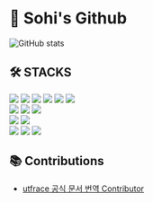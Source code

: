 # 🍑 Sohi's Github
![GitHub stats](https://github-readme-stats.vercel.app/api?username=sinsohi&show_icons=true&bg_color=ffffff&title_color=e67e22&text_color=565656&icon_color=e67e22&border_color=ffd8b1)
<!--
<p align="left">
  <img src="https://github-readme-stats.vercel.app/api?username=sinsohi&show_icons=true&bg_color=ffffff&title_color=e67e22&text_color=565656&icon_color=e67e22&border_color=ffd8b1" width="48%" />
  <img src="https://github-readme-stats.vercel.app/api/top-langs/?username=sinsohi&layout=compact&bg_color=ffffff&title_color=e67e22&text_color=565656&icon_color=e67e22&border_color=ffd8b1" width="36%" />
</p>
-->

## 🛠️ STACKS

<div align=left> 
  <img src="https://img.shields.io/badge/java-007396?style=for-the-badge&logo=java&logoColor=white">
  <img src="https://img.shields.io/badge/python-3776AB?style=for-the-badge&logo=python&logoColor=white"> 
  <img src="https://img.shields.io/badge/c-%2300599C.svg?style=for-the-badge&logo=c&logoColor=white">
  <img src="https://img.shields.io/badge/c++-00599C?style=for-the-badge&logo=c%2B%2B&logoColor=white">
  <img src="https://img.shields.io/badge/dart-%230175C2.svg?style=for-the-badge&logo=dart&logoColor=white">
  <img src="https://img.shields.io/badge/javascript-%23323330.svg?style=for-the-badge&logo=javascript&logoColor=%23F7DF1E"> 
  <br>

  <img src="https://img.shields.io/badge/spring-6DB33F?style=for-the-badge&logo=spring&logoColor=white"> 
  <img src="https://img.shields.io/badge/flutter-02569B?style=for-the-badge&logo=flutter&logoColor=white">
  <img src="https://img.shields.io/badge/node.js-339933?style=for-the-badge&logo=Node.js&logoColor=white">
  <br>
  
  <img src="https://img.shields.io/badge/html5-%23E34F26.svg?style=for-the-badge&logo=html5&logoColor=white"> 
  <img src="https://img.shields.io/badge/css-1572B6?style=for-the-badge&logo=css3&logoColor=white"> 
  <br>
  
  <img src="https://img.shields.io/badge/mysql-4479A1?style=for-the-badge&logo=mysql&logoColor=white"> 
  <img src="https://img.shields.io/badge/mongoDB-47A248?style=for-the-badge&logo=MongoDB&logoColor=white">
  <img src="https://img.shields.io/badge/firebase-a08021?style=for-the-badge&logo=firebase&logoColor=ffcd34">
  <br>
  
## 📚 Contributions

- [utfrace 공식 문서 번역 Contributor](https://github.com/namhyung/uftrace)

